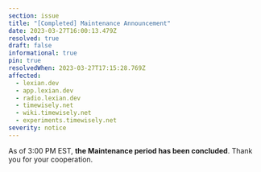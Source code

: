 ```yaml
---
section: issue
title: "[Completed] Maintenance Announcement"
date: 2023-03-27T16:00:13.479Z
resolved: true
draft: false
informational: true
pin: true
resolvedWhen: 2023-03-27T17:15:28.769Z
affected:
  - lexian.dev
  - app.lexian.dev
  - radio.lexian.dev
  - timewisely.net
  - wiki.timewisely.net
  - experiments.timewisely.net
severity: notice
---
```

As of 3:00 PM EST, **the Maintenance period has been concluded**. Thank you for your cooperation.
